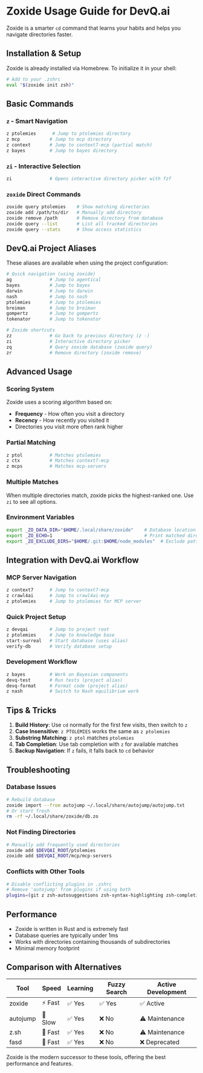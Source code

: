 # Zoxide Usage Guide for DevQ.ai

Zoxide is a smarter `cd` command that learns your habits and helps you navigate directories faster.

## Installation & Setup

Zoxide is already installed via Homebrew. To initialize it in your shell:

```bash
# Add to your .zshrc
eval "$(zoxide init zsh)"
```

## Basic Commands

### `z` - Smart Navigation
```bash
z ptolemies      # Jump to ptolemies directory
z mcp           # Jump to mcp directory
z context       # Jump to context7-mcp (partial match)
z bayes         # Jump to bayes directory
```

### `zi` - Interactive Selection
```bash
zi              # Opens interactive directory picker with fzf
```

### `zoxide` Direct Commands
```bash
zoxide query ptolemies    # Show matching directories
zoxide add /path/to/dir   # Manually add directory
zoxide remove /path       # Remove directory from database
zoxide query --list       # List all tracked directories
zoxide query --stats      # Show access statistics
```

## DevQ.ai Project Aliases

These aliases are available when using the project configuration:

```bash
# Quick navigation (using zoxide)
ag              # Jump to agentical
bayes           # Jump to bayes
darwin          # Jump to darwin
nash            # Jump to nash
ptolemies       # Jump to ptolemies
breiman         # Jump to breiman
gompertz        # Jump to gompertz
tokenator       # Jump to tokenator

# Zoxide shortcuts
zz              # Go back to previous directory (z -)
zi              # Interactive directory picker
zq              # Query zoxide database (zoxide query)
zr              # Remove directory (zoxide remove)
```

## Advanced Usage

### Scoring System
Zoxide uses a scoring algorithm based on:
- **Frequency** - How often you visit a directory
- **Recency** - How recently you visited it
- Directories you visit more often rank higher

### Partial Matching
```bash
z ptol          # Matches ptolemies
z ctx           # Matches context7-mcp
z mcps          # Matches mcp-servers
```

### Multiple Matches
When multiple directories match, zoxide picks the highest-ranked one. Use `zi` to see all options.

### Environment Variables
```bash
export _ZO_DATA_DIR="$HOME/.local/share/zoxide"    # Database location
export _ZO_ECHO=1                                  # Print matched directory
export _ZO_EXCLUDE_DIRS="$HOME/.git:$HOME/node_modules"  # Exclude patterns
```

## Integration with DevQ.ai Workflow

### MCP Server Navigation
```bash
z context7      # Jump to context7-mcp
z crawl4ai      # Jump to crawl4ai-mcp
z ptolemies     # Jump to ptolemies for MCP server
```

### Quick Project Setup
```bash
z devqai        # Jump to project root
z ptolemies     # Jump to knowledge base
start-surreal   # Start database (uses alias)
verify-db       # Verify database setup
```

### Development Workflow
```bash
z bayes         # Work on Bayesian components
devq-test       # Run tests (project alias)
devq-format     # Format code (project alias)
z nash          # Switch to Nash equilibrium work
```

## Tips & Tricks

1. **Build History**: Use `cd` normally for the first few visits, then switch to `z`
2. **Case Insensitive**: `z PTOLEMIES` works the same as `z ptolemies`
3. **Substring Matching**: `z ptol` matches `ptolemies`
4. **Tab Completion**: Use tab completion with `z` for available matches
5. **Backup Navigation**: If `z` fails, it falls back to `cd` behavior

## Troubleshooting

### Database Issues
```bash
# Rebuild database
zoxide import --from autojump ~/.local/share/autojump/autojump.txt
# Or start fresh
rm -rf ~/.local/share/zoxide/db.zo
```

### Not Finding Directories
```bash
# Manually add frequently used directories
zoxide add $DEVQAI_ROOT/ptolemies
zoxide add $DEVQAI_ROOT/mcp/mcp-servers
```

### Conflicts with Other Tools
```bash
# Disable conflicting plugins in .zshrc
# Remove 'autojump' from plugins if using both
plugins=(git z zsh-autosuggestions zsh-syntax-highlighting zsh-completions)
```

## Performance

- Zoxide is written in Rust and is extremely fast
- Database queries are typically under 1ms
- Works with directories containing thousands of subdirectories
- Minimal memory footprint

## Comparison with Alternatives

| Tool | Speed | Learning | Fuzzy Search | Active Development |
|------|-------|----------|--------------|-------------------|
| zoxide | ⚡ Fast | ✅ Yes | ✅ Yes | ✅ Active |
| autojump | 🐌 Slow | ✅ Yes | ❌ No | ⚠️ Maintenance |
| z.sh | 🚀 Fast | ✅ Yes | ❌ No | ⚠️ Maintenance |
| fasd | 🚀 Fast | ✅ Yes | ❌ No | ❌ Deprecated |

Zoxide is the modern successor to these tools, offering the best performance and features.
